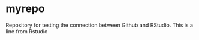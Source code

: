 # myrepo
Repository for testing the connection between Github and RStudio.
This is a line from Rstudio
